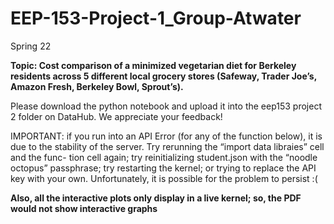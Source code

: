 # EEP-153-Project-1_Group-Atwater
Spring 22

**Topic: Cost comparison of a minimized vegetarian diet for Berkeley residents across 5 different
local grocery stores (Safeway, Trader Joe’s, Amazon Fresh, Berkeley Bowl, Sprout’s).**

Please download the python notebook and upload it into the eep153 project 2 folder on DataHub. We appreciate your feedback!

IMPORTANT: if you run into an API Error (for any of the function below), it is due to the stability of the server. Try rerunning the “import data libraies” cell and the func- tion cell again; try reinitializing student.json with the “noodle octopus” passphrase; try restarting the kernel; or trying to replace the API key with your own. Unfortunately, it is possible for the problem to persist :(

**Also, all the interactive plots only display in a live kernel; so, the PDF would not show interactive graphs**
